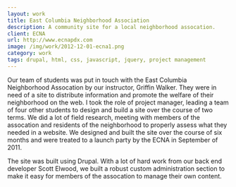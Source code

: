 ```yaml
---
layout: work
title: East Columbia Neighborhood Association
description: A community site for a local neighborhood assocation.
client: ECNA
url: http://www.ecnapdx.com
image: /img/work/2012-12-01-ecna1.png
category: work
tags: drupal, html, css, javascript, jquery, project management
---
```


Our team of students was put in touch with the East Columbia Neighborhood
Assocation by our instructor, Griffin Walker. They were in need of a site to
distribute information and promote the welfare of their neighborhood on the web.
I took the role of project manager, leading a team of four other students to
design and build a site over the course of two terms. We did a lot of field
research, meeting with members of the assocation and residents of the
neighborhood to properly assess what they needed in a website. We designed
and built the site over the course of six months and were treated to a launch
party by the ECNA in September of 2011.

The site was built using Drupal. With a lot of hard work from our back end
developer Scott Elwood, we built a robust custom administration section to make
it easy for members of the assocation to manage their own content.

